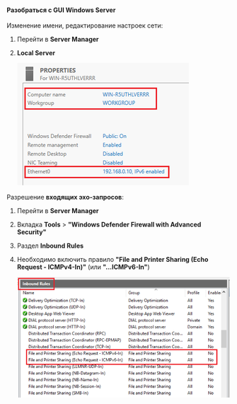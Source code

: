 #### Разобраться с GUI Windows Server

Изменение имени, редактирование настроек сети:

1. Перейти в **Server Manager**

2. **Local Server**

   ![1](./1.png)

Разрешение **входящих эхо-запросов**:

1. Перейти в **Server Manager**

2. Вкладка **Tools** > **"Windows Defender Firewall with Advanced Security"**

3. Раздел **Inbound Rules**

4. Необходимо включить правило **"File and Printer Sharing (Echo Request - ICMPv4-In)"** (или **"...ICMPv6-In"**)

   ![q](./q.png)


